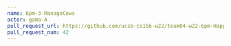```yaml
---
name: 6pm-3-ManageCows
actor: gama-A
pull_request_url: https://github.com/ucsb-cs156-w22/team04-w22-6pm-HappyCows/pull/42
pull_request_num: 42
---
```

